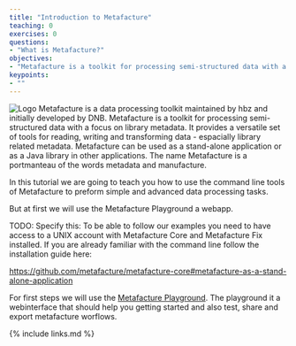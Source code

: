 ```yaml
---
title: "Introduction to Metafacture"
teaching: 0
exercises: 0
questions:
- "What is Metafacture?"
objectives:
- "Metafacture is a toolkit for processing semi-structured data with a focus on library metadata."
keypoints:
- ""
---
```

![Logo](https://metafacture.org/img/metafacture.png)
Metafacture is a data processing toolkit maintained by hbz and initially developed by DNB. 
Metafacture is a toolkit for processing semi-structured data with a focus on library metadata. 
It provides a versatile set of tools for reading, writing and transforming data - espacially library related metadata. 
Metafacture can be used as a stand-alone application or as a Java library in other applications.
The name Metafacture is a portmanteau of the words metadata and manufacture.

In this tutorial we are going to teach you how to use the command line tools of Metafacture to preform simple and advanced data processing tasks.

But at first we will use the Metafacture Playground a webapp.

TODO: Specify this: To be able to follow our examples you need to have access to a UNIX account with Metafacture Core and Metafacture Fix installed.
If you are already familiar with the command line follow the installation guide here:

https://github.com/metafacture/metafacture-core#metafacture-as-a-stand-alone-application

For first steps we will use the [Metafacture Playground](https://metafacture.org/playground/). The playground it a webinterface that should help you getting started and also test, share and export metafacture worflows.


{% include links.md %}

